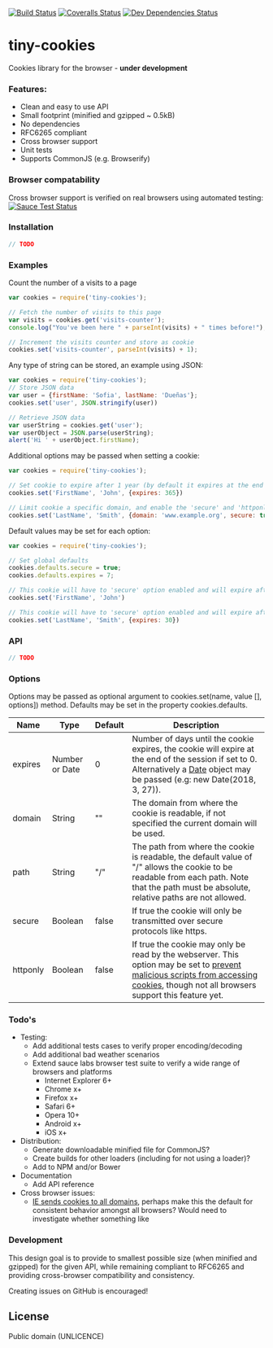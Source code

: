 [![Build Status][travis-image]][travis-url]
[![Coveralls Status][coveralls-image]][coveralls-url]
[![Dev Dependencies Status][david-image]][david-url]

# tiny-cookies
Cookies library for the browser - **under development**

### Features:
  - Clean and easy to use API
  - Small footprint (minified and gzipped ~ 0.5kB)
  - No dependencies
  - RFC6265 compliant
  - Cross browser support
  - Unit tests
  - Supports CommonJS (e.g. Browserify)

### Browser compatability
Cross browser support is verified on real browsers using automated testing:  
[![Sauce Test Status][saucelabs-image]][saucelabs-url]

### Installation
```javascript
// TODO
```

### Examples
Count the number of a visits to a page
```javascript
var cookies = require('tiny-cookies');

// Fetch the number of visits to this page
var visits = cookies.get('visits-counter');
console.log("You've been here " + parseInt(visits) + " times before!");

// Increment the visits counter and store as cookie
cookies.set('visits-counter', parseInt(visits) + 1);
```

Any type of string can be stored, an example using JSON:  
```javascript
var cookies = require('tiny-cookies');
// Store JSON data
var user = {firstName: 'Sofia', lastName: 'Dueñas'};
cookies.set('user', JSON.stringify(user))

// Retrieve JSON data
var userString = cookies.get('user');
var userObject = JSON.parse(userString);
alert('Hi ' + userObject.firstName);
```

Additional options may be passed when setting a cookie:  
```javascript
var cookies = require('tiny-cookies');

// Set cookie to expire after 1 year (by default it expires at the end of the browser session)
cookies.set('FirstName', 'John', {expires: 365})

// Limit cookie a specific domain, and enable the 'secure' and 'httponly' option
cookies.set('LastName', 'Smith', {domain: 'www.example.org', secure: true, httponly: true});
```

Default values may be set for each option:  
```javascript
var cookies = require('tiny-cookies');

// Set global defaults
cookies.defaults.secure = true;
cookies.defaults.expires = 7;

// This cookie will have to 'secure' option enabled and will expire after 7 days
cookies.set('FirstName', 'John')

// This cookie will have to 'secure' option enabled and will expire after 30 days
cookies.set('LastName', 'Smith', {expires: 30})
```

### API
```javascript
// TODO
```

### Options
Options may be passed as optional argument to cookies.set(name, value [], options]) method. Defaults may be set in the property cookies.defaults.

| Name     | Type           | Default | Description
|----------|----------------|---------|--------
| expires  | Number or Date | 0       | Number of days until the cookie expires, the cookie will expire at the end of the session if set to 0. Alternatively a [Date](https://developer.mozilla.org/en-US/docs/Web/JavaScript/Reference/Global_Objects/Date) object may be passed (e.g: new Date(2018, 3, 27)).
| domain   | String         | ""      | The domain from where the cookie is readable, if not specified the current domain will be used.
| path     | String         | "/"     | The path from where the cookie is readable, the default value of "/" allows the cookie to be readable from each path. Note that the path must be absolute, relative paths are not allowed.
| secure   | Boolean        | false   | If true the cookie will only be transmitted over secure protocols like https.
| httponly | Boolean        | false   | If true the cookie may only be read by the webserver. This option may be set to [prevent malicious scripts from accessing cookies](http://blog.codinghorror.com/protecting-your-cookies-httponly/), though not all browsers support this feature yet.

### Todo's
- Testing:
  - Add additional tests cases to verify proper encoding/decoding
  - Add additional bad weather scenarios
  - Extend sauce labs browser test suite to verify a wide range of browsers and platforms
    - Internet Explorer 6+
    - Chrome x+
    - Firefox x+
    - Safari 6+
    - Opera 10+
    - Android x+
    - iOS x+
- Distribution:
  - Generate downloadable minified file for CommonJS?
  - Create builds for other loaders (including for not using a loader)?
  - Add to NPM and/or Bower
- Documentation
  - Add API reference
- Cross browser issues:
  - [IE sends cookies to all domains](http://erik.io/blog/2014/03/04/definitive-guide-to-cookie-domains/), perhaps make this the default for consistent behavior amongst all browsers? Would need to investigate whether something like

### Development
This design goal is to provide to smallest possible size (when minified and gzipped) for the given API, while remaining compliant to RFC6265 and providing cross-browser compatibility and consistency.

Creating issues on GitHub is encouraged!


License
----
Public domain (UNLICENCE)

[travis-url]: https://travis-ci.org/voltace/tiny-cookies
[travis-image]: http://img.shields.io/travis/voltace/tiny-cookies.svg

[coveralls-url]: https://coveralls.io/r/voltace/tiny-cookies
[coveralls-image]: http://img.shields.io/coveralls/voltace/tiny-cookies/master.svg

[david-url]: https://david-dm.org/voltace/tiny-cookies#info=devDependencies
[david-image]: https://img.shields.io/david/dev/voltace/tiny-cookies.svg

[saucelabs-url]: https://saucelabs.com/u/tiny-cookies
[saucelabs-image]: https://saucelabs.com/browser-matrix/tiny-cookies.svg
